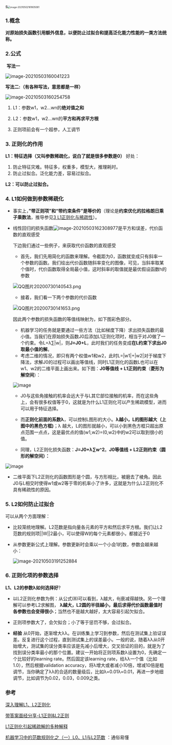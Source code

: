 s<img src="../img/image-20210502161805061.png" alt="image-20210502161805061" style="zoom:50%;" />



### 1.概念

**对原始损失函数引用额外信息，以便防止过拟合和提高泛化能力性能的一类方法统称。**



### 2.公式

​	**写法一**

![image-20210503160041223](../img/image-20210503160041223.png)

**写法二:（有各种写法，意思都是一样）**

![image-20210503160254758](../img/image-20210503160254758.png)



1. L1：参数w1，w2...wn的**绝对值之和**

2. L2：参数w1，w2...wn的**平方和再求平方根**

3. 正则项前会有一个超参，人工调节

   

###  3. 正则化的作用

**L1：特征选择（又叫参数稀疏化，说白了就是很多参数是0）** 好处：

1. 防止特征灾难。特征多，权重多，模型大，推理耗时。
2. 防止过拟合。泛化能力差，容易过拟合。

**L2：可以防止过拟合。**



### 4. L1如何做到参数稀疏化 

- 事实上，**”带正则项”和“带约束条件”是等价的**（理论是**约束优化的拉格朗日乘子乘数法**，推导参见[3 L1正则化与稀疏性](https://www.cnblogs.com/zingp/p/10375691.html#_label2)）。

- 线性回归的损失函数![image-20210503162308977](../img/image-20210503162308977.png)是平方和误差，代价函数的直观感受

  下边我们通过一些例子，来获取代价函数的直观感受

  - 首先，我们先用简化的函数来理解。令截距为0，函数就变成只有斜率一个参数的函数。我们绘出代价函数随斜率变化的图像，可见，当斜率取某个值时，代价函数取得全局最小值，这时斜率的取值就是最优假设函数h的参数

  ![QQ图片20200730140543.png](../img/bVbKux0)

  - 接着，我们看一下两个参数的代价函数

  ![QQ图片20200730141653.png](../img/bVbKuAt)

  因此两个参数的损失函数的等值线映射为，如下图彩色部分。

  - 机器学习的任务就是要通过一些方法（比如梯度下降）求出损失函数的最小值。当我们在原始损失函数J0后添加L1正则化项时，相当于对J0做了一个约束。令L=λ∑|w|，则**J=J0+L**，此时我们的任务变成**在L约束下求出J0取最小值的解**。
  - 考虑二维的情况，即只有两个权值w1和w2，此时L=|w1|+|w2|对于梯度下降法，求解J0的过程可以画出等值线，同时L1正则化的函数L也可以在w1、w2的二维平面上画出来。如下图：**J0等值线 + L1正则约束**（**菱形为解空间**）：

  ![image](../img/o_L1.png)

  - J0与这些角接触的机率会远大于与L其它部位接触的机率，而在这些角上，会有很多权值等于0，这就是为什么L1正则化可以产生稀疏模型，进而可以用于特征选择。
  - 而**正则化前面的系数λ**，可以控制L图形的大小。**λ越小，L的图形越大（上图中的黑色方框)**；λ 越大，L的图形就越小，可以小到黑色方框只超出原点范围一点点，这是最优点的值(w1,w2)=(0,w2)中的w2可以取到很小的值。

  

  - 同理，L2正则化损失函数：**J=J0+λ∑w^2**。**J0等值线 + L2正则约束（圆形的解空间）：**

![image](../img/o_L2.png)

- 二维平面下L2正则化的函数图形是个圆，与方形相比，被磨去了棱角。因此J0与L相交时使得w1或w2等于零的机率小了许多，这就是为什么L2正则化不具有稀疏性的原因。



### 5. L2如何防止过拟合

可以从两个方面理解：

- 比较笼统地理解。L2范数是指向量各元素的平方和然后求平方根。我们让L2范数的规则项||W||2最小，可以使得W的每个元素都很小，都接近于0

- 从参数更新公式上理解。参数更新时会乘以一个小会1的数，参数会越来越小：

  ![image-20210503191252884](../img/image-20210503191252884.png)

### 6. 正则化项的参数选择

**L1、L2的参数λ如何选择好**?

- 以L2正则化参数为例：从公式(8)可以看到，λ越大，θj衰减得越快。另一个理解可以参考L2求解图， **λ越大，L2圆的半径越小，最后求得代价函数最值时各参数也会变得很小**；当然也不是越大越好，太大容易引起欠拟合。

- 正则项参数大了，会欠拟合；小了等于惩罚不够，会过拟合。

- **经验**
  从0开始，逐渐增大λλ。在训练集上学习到参数，然后在测试集上验证误差。反复进行这个过程，直到测试集上的误差最小。一般的说，随着λλ从0开始增大，测试集的误分类率应该是先减小后增大，交叉验证的目的，就是为了找到误分类率最小的那个位置。建议一开始将正则项系数λ设置为0，先确定一个比较好的learning rate。然后固定该learning rate，给λλ一个值（比如1.0），然后根据validation accuracy，将λ增大或者减小10倍，增减10倍是粗调节，当你确定了λλ的合适的数量级后，比如λ=0.01λ=0.01，再进一步地细调节，比如调节为0.02，0.03，0.009之类。

  

### 参考

[深入理解L1、L2正则化](https://www.cnblogs.com/zingp/p/10375691.html)

[带答案面经分享-L1正则&L2正则](https://cloud.tencent.com/developer/article/1456966)

[L1正则化引起稀疏解的多种解释](https://zhuanlan.zhihu.com/p/50142573)

[机器学习中的范数规则化之（一）L0、L1与L2范数](https://blog.csdn.net/zouxy09/article/details/24971995/) ：通俗易懂